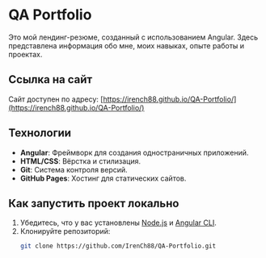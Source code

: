# QA Portfolio

Это мой лендинг-резюме, созданный с использованием Angular. Здесь представлена информация обо мне, моих навыках, опыте работы и проектах.

## Ссылка на сайт

Сайт доступен по адресу: [https://irench88.github.io/QA-Portfolio/](https://irench88.github.io/QA-Portfolio/)

## Технологии

- **Angular**: Фреймворк для создания одностраничных приложений.
- **HTML/CSS**: Вёрстка и стилизация.
- **Git**: Система контроля версий.
- **GitHub Pages**: Хостинг для статических сайтов.

## Как запустить проект локально

1. Убедитесь, что у вас установлены [Node.js](https://nodejs.org/) и [Angular CLI](https://angular.io/cli).
2. Клонируйте репозиторий:
   ```bash
   git clone https://github.com/IrenCh88/QA-Portfolio.git